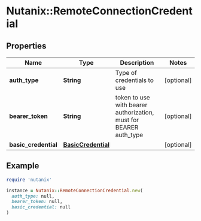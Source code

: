 # Nutanix::RemoteConnectionCredential

## Properties

| Name | Type | Description | Notes |
| ---- | ---- | ----------- | ----- |
| **auth_type** | **String** | Type of credentials to use | [optional] |
| **bearer_token** | **String** | token to use with bearer authorization, must for BEARER auth_type  | [optional] |
| **basic_credential** | [**BasicCredential**](BasicCredential.md) |  | [optional] |

## Example

```ruby
require 'nutanix'

instance = Nutanix::RemoteConnectionCredential.new(
  auth_type: null,
  bearer_token: null,
  basic_credential: null
)
```

